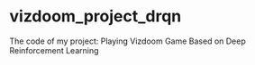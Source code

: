 # vizdoom_project_drqn
The code of my project: Playing Vizdoom Game Based on Deep Reinforcement Learning

